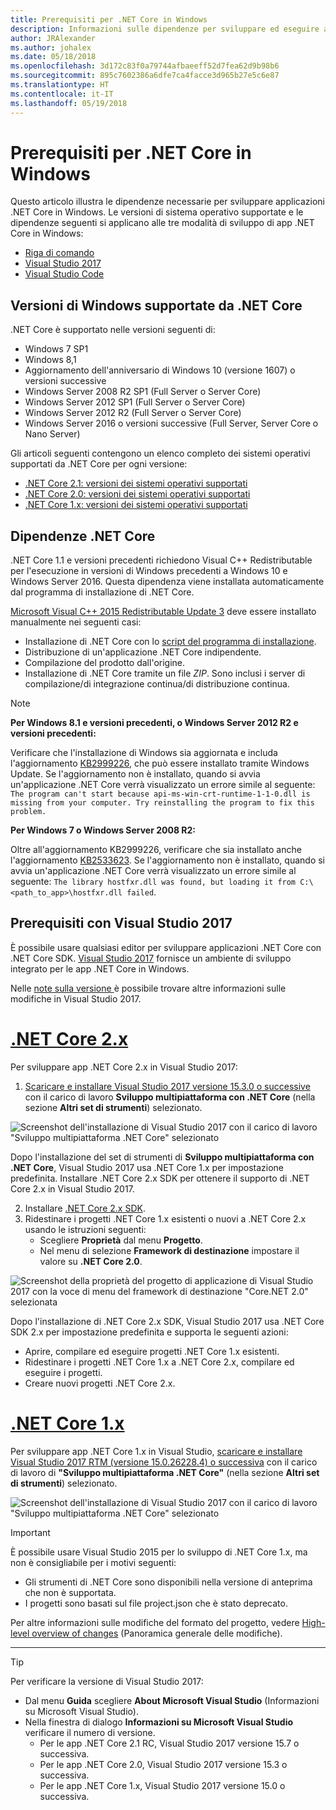 ```yaml
---
title: Prerequisiti per .NET Core in Windows
description: Informazioni sulle dipendenze per sviluppare ed eseguire applicazioni .NET Core in computer Windows.
author: JRAlexander
ms.author: johalex
ms.date: 05/18/2018
ms.openlocfilehash: 3d172c83f0a79744afbaeeff52d7fea62d9b98b6
ms.sourcegitcommit: 895c7602386a6dfe7ca4facce3d965b27e5c6e87
ms.translationtype: HT
ms.contentlocale: it-IT
ms.lasthandoff: 05/19/2018
---
```

# <a name="prerequisites-for-net-core-on-windows"></a>Prerequisiti per .NET Core in Windows

Questo articolo illustra le dipendenze necessarie per sviluppare applicazioni .NET Core in Windows. Le versioni di sistema operativo supportate e le dipendenze seguenti si applicano alle tre modalità di sviluppo di app .NET Core in Windows:

* [Riga di comando](tutorials/using-with-xplat-cli.md)
* [Visual Studio 2017](https://aka.ms/vsdownload?utm_source=mscom&utm_campaign=msdocs)
* [Visual Studio Code](https://code.visualstudio.com/)

## <a name="net-core-supported-windows-versions"></a>Versioni di Windows supportate da .NET Core

.NET Core è supportato nelle versioni seguenti di:

* Windows 7 SP1
* Windows 8,1
* Aggiornamento dell'anniversario di Windows 10 (versione 1607) o versioni successive
* Windows Server 2008 R2 SP1 (Full Server o Server Core)
* Windows Server 2012 SP1 (Full Server o Server Core)
* Windows Server 2012 R2 (Full Server o Server Core)
* Windows Server 2016 o versioni successive (Full Server, Server Core o Nano Server)

Gli articoli seguenti contengono un elenco completo dei sistemi operativi supportati da .NET Core per ogni versione:

* [.NET Core 2.1: versioni dei sistemi operativi supportati](https://github.com/dotnet/core/blob/master/release-notes/2.1/2.1-supported-os.md)
* [.NET Core 2.0: versioni dei sistemi operativi supportati](https://github.com/dotnet/core/blob/master/release-notes/2.0/2.0-supported-os.md)
* [.NET Core 1.x: versioni dei sistemi operativi supportati](https://github.com/dotnet/core/blob/master/release-notes/1.0/1.0-supported-os.md)

## <a name="net-core-dependencies"></a>Dipendenze .NET Core

.NET Core 1.1 e versioni precedenti richiedono Visual C++ Redistributable per l'esecuzione in versioni di Windows precedenti a Windows 10 e Windows Server 2016. Questa dipendenza viene installata automaticamente dal programma di installazione di .NET Core.

[Microsoft Visual C++ 2015 Redistributable Update 3](https://www.microsoft.com/download/details.aspx?id=52685) deve essere installato manualmente nei seguenti casi:

* Installazione di .NET Core con lo [script del programma di installazione](./tools/dotnet-install-script.md).
* Distribuzione di un'applicazione .NET Core indipendente.
* Compilazione del prodotto dall'origine.
* Installazione di .NET Core tramite un file *ZIP*. Sono inclusi i server di compilazione/di integrazione continua/di distribuzione continua.

> [!NOTE]
> **Per Windows 8.1 e versioni precedenti, o Windows Server 2012 R2 e versioni precedenti:**
>
> Verificare che l'installazione di Windows sia aggiornata e includa l'aggiornamento [KB2999226](https://support.microsoft.com/en-us/help/2999226/update-for-universal-c-runtime-in-windows), che può essere installato tramite Windows Update. Se l'aggiornamento non è installato, quando si avvia un'applicazione .NET Core verrà visualizzato un errore simile al seguente: `The program can't start because api-ms-win-crt-runtime-1-1-0.dll is missing from your computer. Try reinstalling the program to fix this problem.`
>
> **Per Windows 7 o Windows Server 2008 R2:**
>
> Oltre all'aggiornamento KB2999226, verificare che sia installato anche l'aggiornamento [KB2533623](https://support.microsoft.com/en-us/help/2533623/microsoft-security-advisory-insecure-library-loading-could-allow-remot). Se l'aggiornamento non è installato, quando si avvia un'applicazione .NET Core verrà visualizzato un errore simile al seguente: `The library hostfxr.dll was found, but loading it from C:\<path_to_app>\hostfxr.dll failed`.

## <a name="prerequisites-with-visual-studio-2017"></a>Prerequisiti con Visual Studio 2017

È possibile usare qualsiasi editor per sviluppare applicazioni .NET Core con .NET Core SDK. [Visual Studio 2017](#visual-studio-2017) fornisce un ambiente di sviluppo integrato per le app .NET Core in Windows.

Nelle [note sulla versione ](/visualstudio/releasenotes/vs2017-relnotes) è possibile trovare altre informazioni sulle modifiche in Visual Studio 2017.

# <a name="net-core-2xtabnetcore2x"></a>[.NET Core 2.x](#tab/netcore2x)

Per sviluppare app .NET Core 2.x in Visual Studio 2017:

 1. [Scaricare e installare Visual Studio 2017 versione 15.3.0 o successive](/visualstudio/install/install-visual-studio) con il carico di lavoro **Sviluppo multipiattaforma con .NET Core** (nella sezione **Altri set di strumenti**) selezionato.

![Screenshot dell'installazione di Visual Studio 2017 con il carico di lavoro "Sviluppo multipiattaforma .NET Core" selezionato](./media/windows-prerequisites/vs-15-3-workloads.jpg)

Dopo l'installazione del set di strumenti di **Sviluppo multipiattaforma con .NET Core**, Visual Studio 2017 usa .NET Core 1.x per impostazione predefinita. Installare .NET Core 2.x SDK per ottenere il supporto di .NET Core 2.x in Visual Studio 2017.

 2. Installare [.NET Core 2.x SDK](https://www.microsoft.com/net/download/core).
 3. Ridestinare i progetti .NET Core 1.x esistenti o nuovi a .NET Core 2.x usando le istruzioni seguenti:
    * Scegliere **Proprietà** dal menu **Progetto**.
    * Nel menu di selezione **Framework di destinazione** impostare il valore su **.NET Core 2.0**.

![Screenshot della proprietà del progetto di applicazione di Visual Studio 2017 con la voce di menu del framework di destinazione "Core.NET 2.0" selezionata](./media/windows-prerequisites/Targeting-dotnetCore2.png)

Dopo l'installazione di .NET Core 2.x SDK, Visual Studio 2017 usa .NET Core SDK 2.x per impostazione predefinita e supporta le seguenti azioni:

* Aprire, compilare ed eseguire progetti .NET Core 1.x esistenti.
* Ridestinare i progetti .NET Core 1.x a .NET Core 2.x, compilare ed eseguire i progetti.
* Creare nuovi progetti .NET Core 2.x.

# <a name="net-core-1xtabnetcore1x"></a>[.NET Core 1.x](#tab/netcore1x)

Per sviluppare app .NET Core 1.x in Visual Studio, [scaricare e installare Visual Studio 2017 RTM (versione 15.0.26228.4) o successiva](/visualstudio/install/install-visual-studio) con il carico di lavoro di **"Sviluppo multipiattaforma .NET Core"** (nella sezione **Altri set di strumenti**) selezionato.

![Screenshot dell'installazione di Visual Studio 2017 con il carico di lavoro "Sviluppo multipiattaforma .NET Core" selezionato](./media/windows-prerequisites/vs_workloads.jpg)

> [!IMPORTANT]
> È possibile usare Visual Studio 2015 per lo sviluppo di .NET Core 1.x, ma non è consigliabile per i motivi seguenti:
  > * Gli strumenti di .NET Core sono disponibili nella versione di anteprima che non è supportata.
  > * I progetti sono basati sul file project.json che è stato deprecato.
>
> Per altre informazioni sulle modifiche del formato del progetto, vedere [High-level overview of changes](./tools/cli-msbuild-architecture.md) (Panoramica generale delle modifiche).
---

> [!TIP]
> Per verificare la versione di Visual Studio 2017:
>
> * Dal menu **Guida** scegliere **About Microsoft Visual Studio** (Informazioni su Microsoft Visual Studio).
> * Nella finestra di dialogo **Informazioni su Microsoft Visual Studio** verificare il numero di versione.
>   * Per le app .NET Core 2.1 RC, Visual Studio 2017 versione 15.7 o successiva.
>   * Per le app .NET Core 2.0, Visual Studio 2017 versione 15.3 o successiva.
>   * Per le app .NET Core 1.x, Visual Studio 2017 versione 15.0 o successiva.
